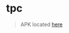 # tpc

> APK located [here](https://github.com/yatharthagoenka/Synapse/tree/master/app/build/outputs/apk/debug)
